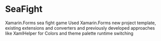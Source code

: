# SeaFight
Xamarin.Forms sea fight game
Used Xamarin.Forms new project template, existing extensions and converters and previously developed approaches like XamlHelper for Colors and theme palette runtime switching
